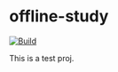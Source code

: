 # offline-study

[![Build](https://travis-ci.org/KevinHu-1024/offline-study.svg?branch=master)](https://travis-ci.org/KevinHu-1024/offline-study)

This is a test proj.